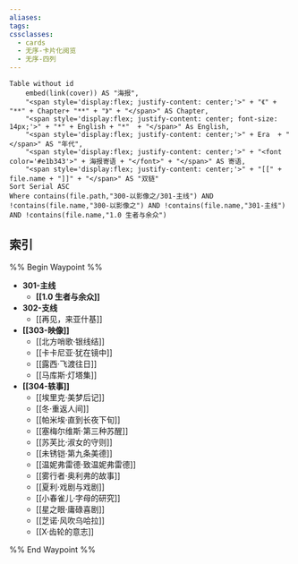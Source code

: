 ```yaml
---
aliases: 
tags: 
cssclasses:
  - cards
  - 无序-卡片化阅览
  - 无序-四列
---
```

```dataview
Table without id
	embed(link(cover)) AS "海报",
	"<span style='display:flex; justify-content: center;'>" + "《" + "**" + Chapter+ "**" + "》" + "</span>" AS Chapter,
	"<span style='display:flex; justify-content: center; font-size: 14px;'>" + "*" + English + "*"  + "</span>" As English,
	"<span style='display:flex; justify-content: center;'>" + Era  + "</span>" AS "年代",
	"<span style='display:flex; justify-content: center;'>" + "<font color='#e1b343'>" + 海报寄语 + "</font>" + "</span>" AS 寄语,
	"<span style='display:flex; justify-content: center;'>" + "[[" + file.name + "]]" + "</span>" AS "双链"
Sort Serial ASC
Where contains(file.path,"300-以影像之/301-主线") AND !contains(file.name,"300-以影像之") AND !contains(file.name,"301-主线") AND !contains(file.name,"1.0 生者与余众")
```

## 索引

%% Begin Waypoint %%
- **301-主线**
	- **[[1.0 生者与余众]]**
- **302-支线**
	- [[再见，来亚什基]]
- **[[303-映像]]**
	- [[北方哨歌·银线结]]
	- [[卡卡尼亚·犹在镜中]]
	- [[露西·飞渡往日]]
	- [[马库斯·灯塔集]]
- **[[304-轶事]]**
	- [[埃里克·美梦后记]]
	- [[冬·重返人间]]
	- [[帕米埃·直到长夜下旬]]
	- [[塞梅尔维斯·第三种苏醒]]
	- [[苏芙比·淑女的守则]]
	- [[未锈铠·第九条美德]]
	- [[温妮弗雷德·致温妮弗雷德]]
	- [[雾行者·奥利弗的故事]]
	- [[夏利·戏剧与戏剧]]
	- [[小春雀儿·字母的研究]]
	- [[星之眼·庸碌喜剧]]
	- [[芝诺·风吹乌哈拉]]
	- [[X·齿轮的意志]]

%% End Waypoint %%